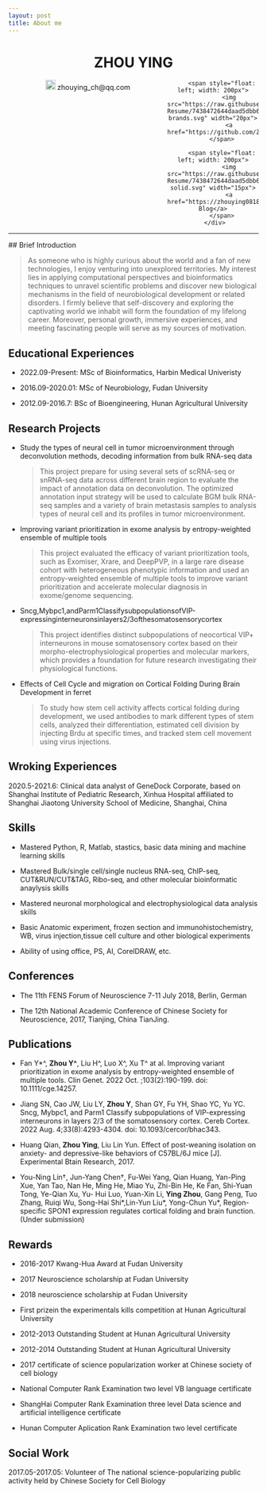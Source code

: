 ```yaml
---
layout: post
title: About me
---
```


  <center>
     <h1>ZHOU YING</h1>
     <div class="span_text">
         <span style="float: left; width: 320px">
             <img src="https://raw.githubusercontent.com/CyC2018/Markdown-Resume/7438472644daad5dbb6a7578643a6f37bfc82639/assets/envelope-solid.svg" width="20px">
             zhouying_ch@qq.com
         </span>
         
         <span style="float: left; width: 200px">
             <img src="https://raw.githubusercontent.com/CyC2018/Markdown-Resume/7438472644daad5dbb6a7578643a6f37bfc82639/assets/github-brands.svg" width="20px">
             <a href="https://github.com/ZhouYing0818">ZhouYing0818</a>
         </span>
         
         <span style="float: left; width: 200px">
             <img src="https://raw.githubusercontent.com/CyC2018/Markdown-Resume/7438472644daad5dbb6a7578643a6f37bfc82639/assets/rss-solid.svg" width="15px">
             <a href="https://zhouying0818.github.io/zying_blog/">My Blog</a>
         </span>
     </div>
 </center>
 
<hr width="100%" color="#483D8B">
## Brief Introduction

> As someone who is highly curious about the world and a fan of new technologies, I enjoy venturing into unexplored territories. My interest lies in applying computational perspectives and bioinformatics techniques to unravel scientific problems and discover new biological mechanisms in the field of neurobiological development or related disorders. I firmly believe that self-discovery and exploring the captivating world we inhabit will form the foundation of my lifelong career. Moreover, personal growth, immersive experiences, and meeting fascinating people will serve as my sources of motivation.

## Educational Experiences

* 2022.09-Present: MSc of Bioinformatics, Harbin Medical Univeristy

* 2016.09-2020.01: MSc of Neurobiology, Fudan University

* 2012.09-2016.7: BSc of Bioengineering, Hunan Agricultural University 

## Research Projects

* Study the types of neural cell in tumor microenvironment through deconvolution methods, decoding information from bulk RNA-seq data
	> This project prepare for using several sets of scRNA-seq or snRNA-seq data across different brain region to evaluate the impact of annotation data on deconvolution. The optimized annotation input strategy will be used to calculate BGM bulk RNA-seq samples and a variety of brain metastasis samples to analysis types of neural cell and its profiles in tumor microenvironment.

* Improving variant prioritization in exome analysis by entropy-weighted ensemble of multiple tools
	> This project evaluated the efficacy of variant prioritization tools, such as Exomiser, Xrare, and DeepPVP, in a large rare disease cohort with heterogeneous phenotypic information and used an entropy-weighted ensemble of multiple tools to improve variant prioritization and accelerate molecular diagnosis in exome/genome sequencing.

* Sncg,Mybpc1,andParm1ClassifysubpopulationsofVIP-expressinginterneuronsinlayers2/3ofthesomatosensorycortex
	> This project identifies distinct subpopulations of neocortical VIP+ interneurons in mouse somatosensory cortex based on their morpho-electrophysiological properties and molecular markers, which provides a foundation for future research investigating their physiological functions.

* Effects of Cell Cycle and migration on Cortical Folding During Brain Development in ferret
	> To study how stem cell activity affects cortical folding during development, we used antibodies to mark different types of stem cells, analyzed their differentiation, estimated cell division by injecting Brdu at specific times, and tracked stem cell movement using virus injections.

## Wroking Experiences

2020.5-2021.6: Clinical data analyst of GeneDock Corporate, based on Shanghai Institute of Pediatric Research, Xinhua Hospital affiliated to Shanghai Jiaotong University School of Medicine, Shanghai, China

## Skills

* Mastered Python, R, Matlab, stastics, basic data mining and machine learning skills

* Mastered Bulk/single cell/single nucleus RNA-seq, ChIP-seq, CUT&RUN/CUT&TAG, Ribo-seq, and other molecular bioinformatic anaylysis skills

* Mastered neuronal morphological and electrophysiological data analysis skills

* Basic Anatomic experiment, frozen section and immunohistochemistry, WB, virus injection,tissue cell culture and other biological experiments

* Ability of using office, PS, AI, CorelDRAW, etc.

## Conferences

* The 11th FENS Forum of Neuroscience 7-11 July 2018, Berlin, German

* The 12th National Academic Conference of Chinese Society for Neuroscience, 2017, Tianjing, China
TianJing.

## Publications

* Fan Y*^, **Zhou Y^**, Liu H^, Luo X^, Xu T^ at al. Improving variant prioritization in exome analysis by entropy-weighted ensemble of multiple tools. Clin Genet. 2022 Oct. ;103(2):190-199. doi: 10.1111/cge.14257.

* Jiang SN, Cao JW, Liu LY, **Zhou Y**, Shan GY, Fu YH, Shao YC, Yu YC. Sncg, Mybpc1, and Parm1 Classify subpopulations of VIP-expressing interneurons in layers 2/3 of the somatosensory cortex. Cereb Cortex. 2022 Aug. 4;33(8):4293-4304. doi: 10.1093/cercor/bhac343.

* Huang Qian, **Zhou Ying**, Liu Lin Yun. Effect of post-weaning isolation on anxiety- and
depressive-like behaviors of C57BL/6J mice [J]. Experimental Btain Research, 2017.

* You-Ning Lin†, Jun-Yang Chen†, Fu-Wei Yang, Qian Huang, Yan-Ping Xue, Yan Tao, Nan He, Ming He, Miao Yu, Zhi-Bin He, Ke Fan, Shi-Yuan Tong, Ye-Qian Xu, Yu-
Hui Luo, Yuan-Xin Li, **Ying Zhou**, Gang Peng, Tuo Zhang, Ruiqi Wu, Song-Hai Shi*,Lin-Yun Liu*, Yong-Chun Yu*, Region-specific SPON1 expression regulates cortical folding and brain function. (Under submission)

## Rewards

* 2016-2017 Kwang-Hua Award at Fudan University

* 2017 Neuroscience scholarship at Fudan University

* 2018 neuroscience scholarship at Fudan University

* First prizein the experimentals kills competition at Hunan Agricultural University

* 2012-2013 Outstanding Student at Hunan Agricultural University

* 2012-2014 Outstanding Student at Hunan Agricultural University

* 2017 certificate of science popularization worker at Chinese society of cell biology

* National Computer Rank Examination two level VB language certificate

* ShangHai Computer Rank Examination three level Data science and artificial intelligence certificate

* Hunan Computer Aplication Rank Examination two level certificate

## Social Work

2017.05-2017.05: Volunteer of The national science-popularizing public activity held by Chinese Society for Cell Biology